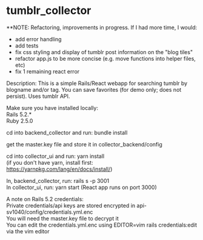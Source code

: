 # tumblr_collector

**NOTE: Refactoring, improvements in progress. If I had more time, I would:
- add error handling  
- add tests   
- fix css styling and display of tumblr post information on the "blog tiles"
- refactor app.js to be more concise (e.g. move functions into helper files, etc)
- fix 1 remaining react error

Description: This is a simple Rails/React webapp for searching tumblr by blogname and/or tag. You can save favorites (for demo only; does not persist). Uses tumblr API.  
    
    
Make sure you have installed locally:    
Rails 5.2.*     
Ruby 2.5.0    

cd into backend_collector and run: bundle install  

get the master.key file and store it in collector_backend/config  

cd into collector_ui and run: yarn install  
(if you don't have yarn, install first: https://yarnpkg.com/lang/en/docs/install/)  

In, backend_collector, run: rails s -p 3001  
In collector_ui, run: yarn start (React app runs on port 3000)   

A note on Rails 5.2 credentials:  
Private credentials/api keys are stored encrypted in api-sv1040/config/credentials.yml.enc  
You will need the master.key file to decrypt it   
You can edit the credentials.yml.enc using EDITOR=vim rails credentials:edit via the vim editor  
